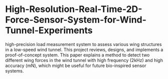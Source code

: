 # High-Resolution-Real-Time-2D-Force-Sensor-System-for-Wind-Tunnel-Experiments
high-precision load measurement system to assess various wing structures in a low-speed wind tunnel. This project reviews, designs, and implements a proof-of-concept system. This paper explains a method to detect two different wing forces in the wind tunnel with high frequency (2kHz) and high accuracy (mN), which might be useful for future bio-inspired sensor systems. 
